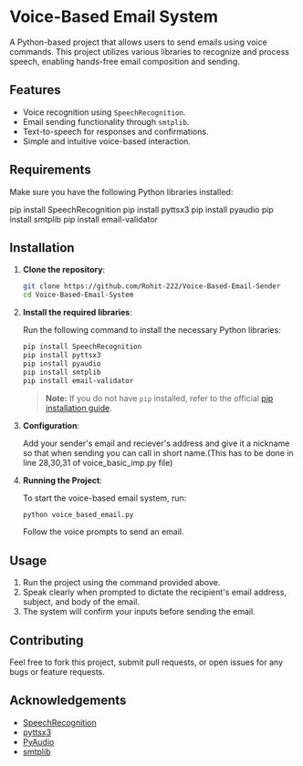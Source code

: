 
# Voice-Based Email System

A Python-based project that allows users to send emails using voice commands. This project utilizes various libraries to recognize and process speech, enabling hands-free email composition and sending.

## Features

- Voice recognition using `SpeechRecognition`.
- Email sending functionality through `smtplib`.
- Text-to-speech for responses and confirmations.
- Simple and intuitive voice-based interaction.

## Requirements

Make sure you have the following Python libraries installed:

pip install SpeechRecognition
pip install pyttsx3
pip install pyaudio
pip install smtplib
pip install email-validator


## Installation

1. **Clone the repository**:

   ```bash
   git clone https://github.com/Rohit-222/Voice-Based-Email-Sender
   cd Voice-Based-Email-System
   ```

2. **Install the required libraries**:

   Run the following command to install the necessary Python libraries:

   ```bash
   pip install SpeechRecognition
   pip install pyttsx3
   pip install pyaudio
   pip install smtplib
   pip install email-validator
   ```

   > **Note:** If you do not have `pip` installed, refer to the official [pip installation guide](https://pip.pypa.io/en/stable/installation/).

3. **Configuration**:

    Add your sender's email and reciever's address and give it a nickname so that when sending you can call in short name.(This has to be done in line 28,30,31 of voice_basic_imp.py file)

4. **Running the Project**:

   To start the voice-based email system, run:

   ```bash
   python voice_based_email.py
   ```

   Follow the voice prompts to send an email.

## Usage

1. Run the project using the command provided above.
2. Speak clearly when prompted to dictate the recipient's email address, subject, and body of the email.
3. The system will confirm your inputs before sending the email.

## Contributing

Feel free to fork this project, submit pull requests, or open issues for any bugs or feature requests.


## Acknowledgements

- [SpeechRecognition](https://pypi.org/project/SpeechRecognition/)
- [pyttsx3](https://pypi.org/project/pyttsx3/)
- [PyAudio](https://pypi.org/project/PyAudio/)
- [smtplib](https://docs.python.org/3/library/smtplib.html)
